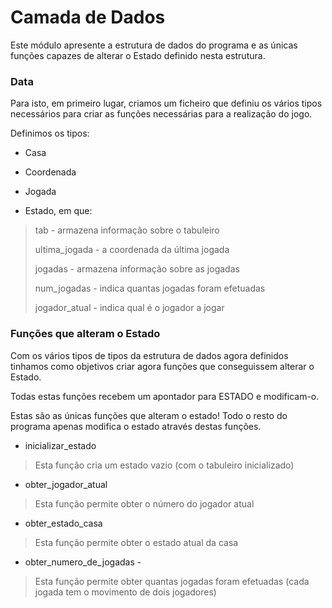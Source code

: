 # Camada de Dados

Este módulo apresente a estrutura de dados do programa e as únicas funções capazes de alterar o Estado definido nesta estrutura.

### Data

Para isto, em primeiro lugar, criamos um ficheiro que definiu os vários tipos necessários para criar as funções necessárias para a realização do jogo.

Definimos os tipos:

- Casa

- Coordenada

- Jogada

- Estado, em que:

> tab - armazena informação sobre o tabuleiro
>
> ultima_jogada - a coordenada da última jogada
>
> jogadas - armazena informação sobre as jogadas
>
> num_jogadas - indica quantas jogadas foram efetuadas 
>
> jogador_atual - indica qual é o jogador a jogar


### Funções que alteram o Estado

Com os vários tipos de tipos da estrutura de dados agora definidos tinhamos como objetivos criar agora funções que conseguissem alterar o Estado.

Todas estas funções recebem um apontador para ESTADO e modificam-o. 

Estas são as únicas funções que alteram o estado! Todo o resto do programa apenas modifica o estado através destas funções.

- inicializar_estado
> Esta função cria um estado vazio (com o tabuleiro inicializado)

- obter_jogador_atual
> Esta função permite obter o número do jogador atual

- obter_estado_casa
> Esta função permite obter o estado atual da casa

- obter_numero_de_jogadas -
> Esta função permite obter quantas jogadas foram efetuadas (cada jogada tem o movimento de dois jogadores)
